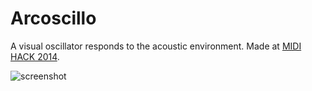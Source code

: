 Arcoscillo
==========
A visual oscillator responds to the acoustic environment. Made at [MIDI HACK 2014](http://www.midihack.com/). 

![screenshot](https://raw.githubusercontent.com/karlerikjonatan/arcoscillo/master/screenshot.png)
